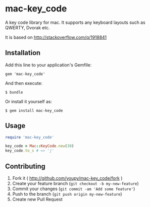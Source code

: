 # mac-key_code

A key code library for mac.
It supports any keyboard layouts such as QWERTY, Dvorak etc.

It is based on http://stackoverflow.com/q/1918841

## Installation

Add this line to your application's Gemfile:

    gem 'mac-key_code'

And then execute:

    $ bundle

Or install it yourself as:

    $ gem install mac-key_code

## Usage

```ruby
require 'mac-key_code'

key_code = Mac::KeyCode.new(38)
key_code.to_s # => 'j'
```

## Contributing

1. Fork it ( http://github.com/youpy/mac-key_code/fork )
2. Create your feature branch (`git checkout -b my-new-feature`)
3. Commit your changes (`git commit -am 'Add some feature'`)
4. Push to the branch (`git push origin my-new-feature`)
5. Create new Pull Request
